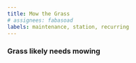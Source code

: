 ```yaml
---
title: Mow the Grass
# assignees: fabasoad
labels: maintenance, station, recurring
---
```


### Grass likely needs mowing


